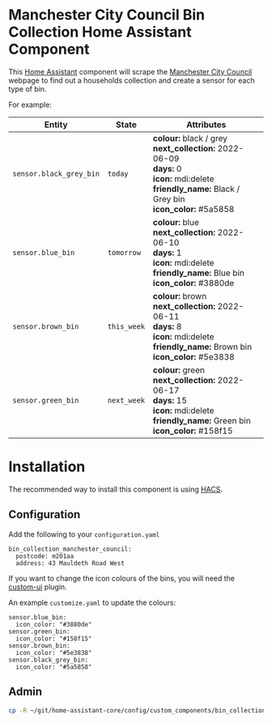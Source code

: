 # Manchester City Council Bin Collection Home Assistant Component

This [Home Assistant](https://www.home-assistant.io/) component will scrape the [Manchester City Council](https://www.manchester.gov.uk/bincollections) webpage to find out a households collection and create a sensor for each type of bin.

For example:

| Entity                  | State       | Attributes                                                                                                                                                                |
| ----------------------- | ----------- | ------------------------------------------------------------------------------------------------------------------------------------------------------------------------- |
| `sensor.black_grey_bin` | `today`     | **colour:** black / grey</br>**next_collection:** 2022-06-09</br>**days:** 0</br>**icon:** mdi:delete</br>**friendly_name:** Black / Grey bin</br>**icon_color:** #5a5858 |
| `sensor.blue_bin`       | `tomorrow`  | **colour:** blue</br>**next_collection:** 2022-06-10</br>**days:** 1</br>**icon:** mdi:delete</br>**friendly_name:** Blue bin</br>**icon_color:** #3880de                 |
| `sensor.brown_bin`      | `this_week` | **colour:** brown</br>**next_collection:** 2022-06-11</br>**days:** 8</br>**icon:** mdi:delete</br>**friendly_name:** Brown bin</br>**icon_color:** #5e3838               |
| `sensor.green_bin`      | `next_week` | **colour:** green</br>**next_collection:** 2022-06-17</br>**days:** 15</br>**icon:** mdi:delete</br>**friendly_name:** Green bin</br>**icon_color:** #158f15              |


# Installation

The recommended way to install this component is using [HACS](https://hacs.xyz/).

## Configuration

Add the following to your `configuration.yaml`

```
bin_collection_manchester_council:
  postcode: m201aa
  address: 43 Mauldeth Road West
```

If you want to change the icon colours of the bins, you will need the [custom-ui](https://github.com/Mariusthvdb/custom-ui) plugin.

An example `customize.yaml` to update the colours:

```
sensor.blue_bin:
  icon_color: "#3880de"
sensor.green_bin:
  icon_color: "#158f15"
sensor.brown_bin:
  icon_color: "#5e3838"
sensor.black_grey_bin:
  icon_color: "#5a5858"
```

## Admin

```sh
cp -R ~/git/home-assistant-core/config/custom_components/bin_collection_manchester_council ./custom_components
```
